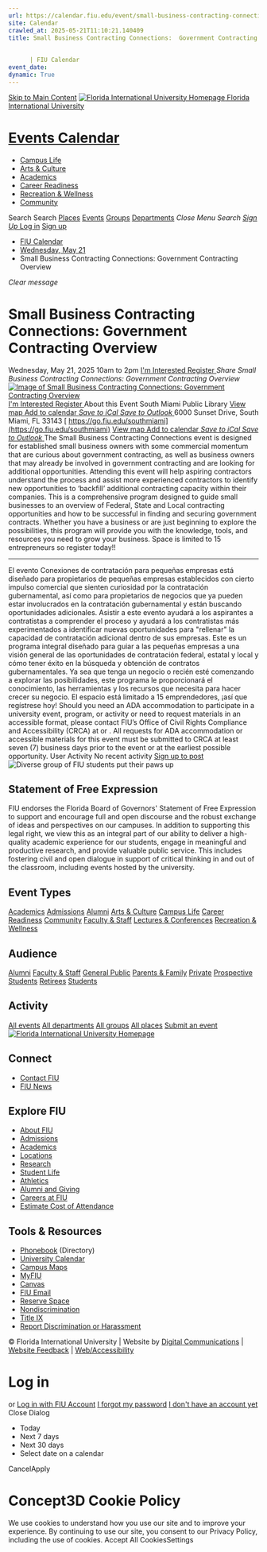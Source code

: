```yaml
---
url: https://calendar.fiu.edu/event/small-business-contracting-connections-government-contracting-overview
site: Calendar
crawled_at: 2025-05-21T11:10:21.140409
title: Small Business Contracting Connections:  Government Contracting Overview
    
    
      | FIU Calendar
event_date: 
dynamic: True
---
```


[Skip to Main Content](https://calendar.fiu.edu/event/small-business-contracting-connections-government-contracting-overview#main-content)
[![Florida International University Homepage](https://digicdn.fiu.edu/core/_assets/images/logo-top.png) Florida International University](https://www.fiu.edu)
# [Events Calendar ](https://calendar.fiu.edu/)
  * [Campus Life](https://calendar.fiu.edu/calendar?event_types%5B%5D=127595)
  * [Arts & Culture](https://calendar.fiu.edu/calendar?event_types%5B%5D=127590)
  * [Academics](https://calendar.fiu.edu/calendar?event_types%5B%5D=127582)
  * [Career Readiness](https://calendar.fiu.edu/calendar?event_types%5B%5D=127584)
  * [Recreation & Wellness](https://calendar.fiu.edu/calendar?event_types%5B%5D=127603)
  * [Community](https://calendar.fiu.edu/calendar?event_types%5B%5D=127601)


Search Search
[Places](https://calendar.fiu.edu/search/places) [Events](https://calendar.fiu.edu/calendar) [Groups](https://calendar.fiu.edu/search/groups) [Departments](https://calendar.fiu.edu/search/departments)
_Close Menu_
_Search_ [ _Sign Up_ ](https://calendar.fiu.edu/signup)
[Log in](https://calendar.fiu.edu/auth/shib_login?previous_url=https%3A%2F%2Fcalendar.fiu.edu%2Fevent%2Fsmall-business-contracting-connections-government-contracting-overview) [Sign up](https://calendar.fiu.edu/signup)
  * [FIU Calendar](https://calendar.fiu.edu/)
  * [Wednesday, May 21](https://calendar.fiu.edu/calendar/day/2025/5/21)
  * Small Business Contracting Connections: Government Contracting Overview


_Clear message_
# Small Business Contracting Connections: Government Contracting Overview
Wednesday, May 21, 2025 10am to 2pm 
[ I'm Interested ](https://calendar.fiu.edu/event/49100232019033/confirm?return=https%3A%2F%2Fcalendar.fiu.edu%2Fevent%2Fsmall-business-contracting-connections-government-contracting-overview)
[ Register ](https://go.fiu.edu/southmiami)
_Share Small Business Contracting Connections: Government Contracting Overview_
[ ![Image of Small Business Contracting Connections: Government Contracting Overview](https://localist-images.azureedge.net/photos/49100232086631/card/eb68f96fd4fd18347fc73ff10974ed265bfcfcf7.jpg) ](https://calendar.fiu.edu/photo/49100232086631)
[ I'm Interested ](https://calendar.fiu.edu/event/49100232019033/confirm?return=https%3A%2F%2Fcalendar.fiu.edu%2Fevent%2Fsmall-business-contracting-connections-government-contracting-overview)
[ Register ](https://go.fiu.edu/southmiami)
About this Event
South Miami Public Library  [View map ](https://calendar.fiu.edu/event/small-business-contracting-connections-government-contracting-overview#about_map)
[Add to calendar ](https://calendar.fiu.edu/event/small-business-contracting-connections-government-contracting-overview)
[ _Save to iCal_ ](https://calendar.fiu.edu/event/small-business-contracting-connections-government-contracting-overview.ics "Save to iCal") [ _Save to Outlook_ ](https://calendar.fiu.edu/event/small-business-contracting-connections-government-contracting-overview.ics "Save to Outlook")
6000 Sunset Drive, South Miami, FL 33143
[ https://go.fiu.edu/southmiami](https://go.fiu.edu/southmiami)
[View map ](https://calendar.fiu.edu/event/small-business-contracting-connections-government-contracting-overview#about_map)
[Add to calendar ](https://calendar.fiu.edu/event/small-business-contracting-connections-government-contracting-overview)
[ _Save to iCal_ ](https://calendar.fiu.edu/event/small-business-contracting-connections-government-contracting-overview.ics "Save to iCal") [ _Save to Outlook_ ](https://calendar.fiu.edu/event/small-business-contracting-connections-government-contracting-overview.ics "Save to Outlook")
The Small Business Contracting Connections event is designed for established small business owners with some commercial momentum that are curious about government contracting, as well as business owners that may already be involved in government contracting and are looking for additional opportunities. Attending this event will help aspiring contractors understand the process and assist more experienced contractors to identify new opportunities to ‘backfill’ additional contracting capacity within their companies.
This is a comprehensive program designed to guide small businesses to an overview of Federal, State and Local contracting opportunities and how to be successful in finding and securing government contracts. 
Whether you have a business or are just beginning to explore the possibilities, this program will provide you with the knowledge, tools, and resources you need to grow your business.
Space is limited to 15 entrepreneurs so register today!! 
______________________________________________________________________________________________
El evento Conexiones de contratación para pequeñas empresas está diseñado para propietarios de pequeñas empresas establecidos con cierto impulso comercial que sienten curiosidad por la contratación gubernamental, así como para propietarios de negocios que ya pueden estar involucrados en la contratación gubernamental y están buscando oportunidades adicionales. Asistir a este evento ayudará a los aspirantes a contratistas a comprender el proceso y ayudará a los contratistas más experimentados a identificar nuevas oportunidades para "rellenar" la capacidad de contratación adicional dentro de sus empresas.
Este es un programa integral diseñado para guiar a las pequeñas empresas a una visión general de las oportunidades de contratación federal, estatal y local y cómo tener éxito en la búsqueda y obtención de contratos gubernamentales. 
Ya sea que tenga un negocio o recién esté comenzando a explorar las posibilidades, este programa le proporcionará el conocimiento, las herramientas y los recursos que necesita para hacer crecer su negocio.
El espacio está limitado a 15 emprendedores, ¡así que regístrese hoy!
Should you need an ADA accommodation to participate in a university event, program, or activity or need to request materials in an accessible format, please contact FIU’s Office of Civil Rights Compliance and Accessibility (CRCA) at or . All requests for ADA accommodation or accessible materials for this event must be submitted to CRCA at least seven (7) business days prior to the event or at the earliest possible opportunity. 
User Activity
No recent activity
[Sign up to post](https://calendar.fiu.edu/auth/shib_login?previous_url=https%3A%2F%2Fcalendar.fiu.edu%2Fevent%2Fsmall-business-contracting-connections-government-contracting-overview)
![Diverse group of FIU students put their paws up](https://www.fiu.edu/_assets/images/thumbnail-students-paw.jpg)
## Statement of Free Expression
FIU endorses the Florida Board of Governors' Statement of Free Expression to support and encourage full and open discourse and the robust exchange of ideas and perspectives on our campuses. In addition to supporting this legal right, we view this as an integral part of our ability to deliver a high-quality academic experience for our students, engage in meaningful and productive research, and provide valuable public service. This includes fostering civil and open dialogue in support of critical thinking in and out of the classroom, including events hosted by the university.
## Event Types
[Academics](https://calendar.fiu.edu/calendar?event_types%5B%5D=127582)
[Admissions](https://calendar.fiu.edu/calendar?event_types%5B%5D=127583)
[Alumni](https://calendar.fiu.edu/calendar?event_types%5B%5D=127589)
[Arts & Culture](https://calendar.fiu.edu/calendar?event_types%5B%5D=127590)
[Campus Life](https://calendar.fiu.edu/calendar?event_types%5B%5D=127595)
[Career Readiness](https://calendar.fiu.edu/calendar?event_types%5B%5D=127584)
[Community](https://calendar.fiu.edu/calendar?event_types%5B%5D=127601)
[Faculty & Staff](https://calendar.fiu.edu/calendar?event_types%5B%5D=127602)
[Lectures & Conferences](https://calendar.fiu.edu/calendar?event_types%5B%5D=127587)
[Recreation & Wellness](https://calendar.fiu.edu/calendar?event_types%5B%5D=127603)
## Audience
[Alumni](https://calendar.fiu.edu/calendar?event_types%5B%5D=121721)
[Faculty & Staff](https://calendar.fiu.edu/calendar?event_types%5B%5D=121720)
[General Public](https://calendar.fiu.edu/calendar?event_types%5B%5D=121722)
[Parents & Family](https://calendar.fiu.edu/calendar?event_types%5B%5D=36918157286658)
[Private](https://calendar.fiu.edu/calendar?event_types%5B%5D=129753)
[Prospective Students](https://calendar.fiu.edu/calendar?event_types%5B%5D=121723)
[Retirees](https://calendar.fiu.edu/calendar?event_types%5B%5D=37290279036119)
[Students](https://calendar.fiu.edu/calendar?event_types%5B%5D=121719)
## Activity
[All events](https://calendar.fiu.edu/search?what=events)
[All departments](https://calendar.fiu.edu/search/departments)
[All groups](https://calendar.fiu.edu/search?what=groups)
[All places](https://calendar.fiu.edu/search?what=places)
[Submit an event](https://calendar.fiu.edu/admin/events/new/basic-information)
[ ![Florida International University Homepage](https://digicdn.fiu.edu/core/_assets/images/footer-logo.svg) ](https://www.fiu.edu/)
## Connect
  * [Contact FIU](https://www.fiu.edu/about/contact-us/index.html)
  * [FIU News](https://news.fiu.edu/)


## Explore FIU
  * [About FIU](https://www.fiu.edu/about/index.html)
  * [Admissions](https://www.fiu.edu/admissions/index.html)
  * [Academics](https://www.fiu.edu/academics/index.html)
  * [Locations](https://www.fiu.edu/locations/index.html)
  * [Research](https://www.fiu.edu/research/index.html)
  * [Student Life](https://www.fiu.edu/student-life/index.html)
  * [Athletics](https://www.fiu.edu/athletics/index.html)
  * [Alumni and Giving](https://www.fiu.edu/alumni-and-giving/index.html)
  * [Careers at FIU](https://hr.fiu.edu/careers/)
  * [Estimate Cost of Attendance](https://onestop.fiu.edu/finances/estimate-your-costs/)


## Tools & Resources
  * [Phonebook](https://phonebook.fiu.edu) (Directory)
  * [University Calendar](https://calendar.fiu.edu/)
  * [Campus Maps](https://campusmaps.fiu.edu/)
  * [MyFIU](https://my.fiu.edu/)
  * [Canvas](https://canvas.fiu.edu)
  * [FIU Email](http://mail.fiu.edu/)
  * [Reserve Space](https://reservespace.fiu.edu/make-reservation/)
  * [Nondiscrimination](https://ace.fiu.edu/civil-rights-and-accessibility/harassment-and-discrimination/)
  * [Title IX](https://ace.fiu.edu/title-ix/)
  * [Report Discrimination or Harassment](https://report.fiu.edu/)


© Florida International University  | Website by [Digital Communications](https://stratcomm.fiu.edu/digital-print/websites/) | [Website Feedback](https://webforms.fiu.edu/view.php?id=370774&element_5=https://calendar.fiu.edu/https://calendar.fiu.edu/) | [Web/Accessibility](https://accessibility.fiu.edu/)
# Log in
or
[Log in with FIU Account](https://calendar.fiu.edu/auth/shib_login?previous_url=https%3A%2F%2Fcalendar.fiu.edu%2Fevent%2Fsmall-business-contracting-connections-government-contracting-overview)
[I forgot my password](https://calendar.fiu.edu/auth/forgot) [I don't have an account yet](https://calendar.fiu.edu/signup)
Close Dialog
  * Today
  * Next 7 days
  * Next 30 days
  * Select date on a calendar


CancelApply
# Concept3D Cookie Policy
We use cookies to understand how you use our site and to improve your experience. By continuing to use our site, you consent to our Privacy Policy, including the use of cookies. 
Accept All CookiesSettings
